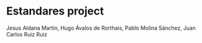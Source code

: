 # Estandares project

Jesus Aldana Martin, Hugo Ávalos de Rorthais, Pablo Molina Sánchez, Juan Carlos Ruiz Ruiz

